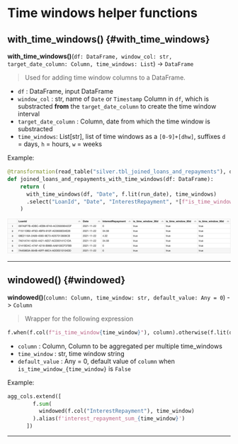 # Time windows helper functions 

## with_time_windows() {#with_time_windows}
__with_time_windows()__(`df: DataFrame, window_col: str, target_date_column: Column, time_windows: List`) -> `DataFrame`

> Used for adding time window columns to a DataFrame.

- `df` : DataFrame, input DataFrame
- `window_col` : str, name of `Date` or `Timestamp` Column in `df`, which is substracted __from__ the `target_date_column` to create the time window interval
- `target_date_column` : Column, date from which the time window is substracted
- `time_windows`: List[str], list of time windows as a `[0-9]+[dhw]`, suffixes `d` = days, `h` = hours, `w` = weeks 

Example:

```python
@transformation(read_table("silver.tbl_joined_loans_and_repayments"), display=True)
def joined_loans_and_repayments_with_time_windows(df: DataFrame):
    return (
      with_time_windows(df, "Date", f.lit(run_date), time_windows)
      .select("LoanId", "Date", "InterestRepayment", *[f"is_time_window_{time_window}" for time_window in args.time_windows])
    )
```

![with_time_windows result](images/feature_store_with_time_windows.png)

---

## windowed() {#windowed}
__windowed()__(`column: Column, time_window: str, default_value: Any = 0`) -> `Column`

> Wrapper for the following expression

```python
f.when(f.col(f"is_time_window{time_window}"), column).otherwise(f.lit(default_value))
```

- `column` : Column, Column to be aggregated per multiple time_windows
- `time_window` : str, time window string
- `default_value` : Any = 0, default value of `column` when `is_time_window_{time_window}` is `False`

Example:

```python
agg_cols.extend([
        f.sum(
          windowed(f.col("InterestRepayment"), time_window)
        ).alias(f'interest_repayment_sum_{time_window}')
      ])
```
---

